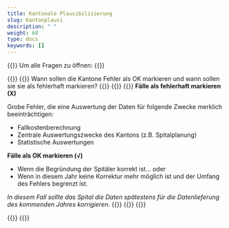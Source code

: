 ```yaml
---
title: Kantonale Plausibilisierung
slug: Kantonplausi
description: " "
weight: 60
type: docs
keywords: []
---
```


{{<faqBlock>}}
Um alle Fragen zu öffnen: {{<collapsibleGroupCommand groupId="Kantonplausi">}}

{{<numberedList>}}
{{<listItem>}}
Wann sollen die Kantone Fehler als OK markieren und wann sollen sie sie als fehlerhaft markieren?
{{<insertImage image="fehlerhaft.png" class="edge max-w-90">}}
{{<collapsibleBlock groupId="Kantonplausi">}}
{{<markdown>}}
**Fälle als fehlerhaft markieren (X)**  

Grobe Fehler, die eine Auswertung der Daten für folgende Zwecke merklich beeinträchtigen:
- Fallkostenberechnung
- Zentrale Auswertungszwecke des Kantons (z.B. Spitalplanung)
- Statistische Auswertungen 

**Fälle als OK markieren (√)**
- Wenn die Begründung der Spitäler korrekt ist…
oder
- Wenn in diesem Jahr keine Korrektur mehr möglich ist und der Umfang des Fehlers begrenzt ist. 

*In diesem Fall sollte das Spital die Daten spätestens für die Datenlieferung des kommenden Jahres korrigieren.* 
{{</markdown>}}
{{</collapsibleBlock>}}
{{</listItem>}}

{{</numberedList>}}
{{</faqBlock>}}
